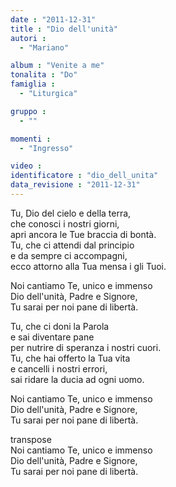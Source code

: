 ```yaml
---
date : "2011-12-31"
title : "Dio dell'unità"
autori : 
  - "Mariano"

album : "Venite a me"
tonalita : "Do"
famiglia : 
  - "Liturgica"

gruppo : 
  - ""

momenti : 
  - "Ingresso"

video : 
identificatore : "dio_dell_unita"
data_revisione : "2011-12-31"
---
```

  
  
Tu, Dio del cielo e della terra,  
che conosci i nostri giorni,  
apri ancora le Tue braccia di bontà.  
Tu, che ci attendi dal principio  
e da sempre ci accompagni,  
ecco attorno alla Tua mensa i gli Tuoi.   
  
  
Noi  cantiamo Te, unico e immenso  
Dio  dell'unità, Padre e Signore,  
Tu  sarai per noi pane di libertà.   
  
  
Tu, che ci doni la Parola  
e sai diventare pane  
per nutrire di speranza i nostri cuori.  
Tu, che hai offerto la Tua vita  
e cancelli i nostri errori,  
sai ridare la ducia ad ogni uomo.   
  
  
Noi  cantiamo Te, unico e immenso  
Dio  dell'unità, Padre e Signore,  
Tu  sarai per noi pane di libertà.   
  
  
transpose  
Noi  cantiamo Te, unico e immenso  
Dio  dell'unità, Padre e Signore,  
Tu  sarai per noi pane di libertà.   
  
  
  
